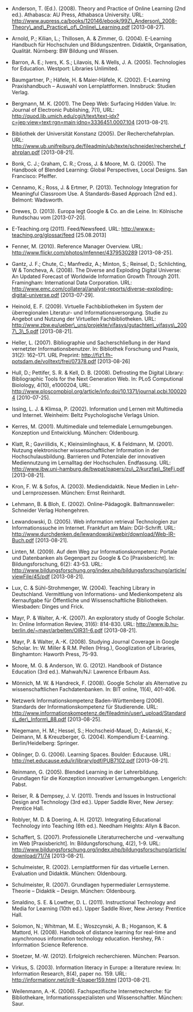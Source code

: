 <!-- filename: 99_Literatur.md -->
<!-- title: Literatur -->

- Anderson, T. (Ed.). (2008). Theory and Practice of Online Learning (2nd ed.). Athabasca: AU Press, Athabasca University. URL: http://www.aupress.ca/books/120146/ebook/99Z\_Anderson\_2008-Theory\_and\_Practice\_of\_Online\_Learning.pdf \[2013-08-27].

- Arnold, P.; Kilian, L.; Thillosen, A. &amp; Zimmer, G. (2004). E-Learning Handbuch für Hochschulen und Bildungszentren. Didaktik, Organisation, Qualität. Nürnberg: BW Bildung und Wissen.

- Barron, A. E.; Ivers, K. S.; Lilavois, N. &amp; Wells, J. A. (2005). Technologies for Education. Westport: Libraries Unlimited.

- Baumgartner, P.; Häfele, H. &amp; Maier-Häfele, K. (2002). E-Learning Praxishandbuch – Auswahl von Lernplattformen. Innsbruck: Studien Verlag.

- Bergmann, M. K. (2001). The Deep Web: Surfacing Hidden Value. In: Journal of Electronic Publishing, 7(1), URL: http://quod.lib.umich.edu/cgi/t/text/text-idx?c=jep;view=text;rgn=main;idno=3336451.0007.104 \[2013-08-21].

- Bibliothek der Universität Konstanz (2005). Der Recherchefahrplan. URL: http://www.ub.unifreiburg.de/fileadmin/ub/texte/schneider/recherche\_fahrplan.pdf \[2013-08-21].

- Bonk, C. J.; Graham, C. R.; Cross, J. &amp; Moore, M. G. (2005). The Handbook of Blended Learning: Global Perspectives, Local Designs. San Francisco: Pfeiffer.

- Cennamo, K.; Ross, J. &amp; Ertmer, P. (2013). Technology Integration for Meaningful Classroom Use. A Standards-Based Approach (2nd ed.). Belmont: Wadsworth.

- Drewes, D. (2013). Europa legt Google &amp; Co. an die Leine. In: Kölnische Rundschau vom \[2013-07-20].

- E-Teaching.org (2011). Feed/Newsfeed. URL: http://www.e-teaching.org/glossar/feed \[25.08.2013]

- Fenner, M. (2010). Reference Manager Overview. URL: http://www.flickr.com/photos/mfenner/4379530289 \[2013-08-25].

- Gantz, J. F.; Chute, C.; Manfrediz, A.; Minton, S.; Reinsel, D.; Schlichting, W &amp; Toncheva, A. (2008). The Diverse and Exploding Digital Universe: An Updated Forecast of Worldwide Information Growth Through 2011. Framingham: International Data Corporation. URL: http://www.emc.com/collateral/analyst-reports/diverse-exploding-digital-universe.pdf \[2013-07-29].

- Heinold, E. F. (2009). Virtuelle Fachbibliotheken im System der überregionalen Literatur- und Informationsversorgung. Studie zu Angebot und Nutzung der Virtuellen Fachbibliotheken. URL: http://www.zbw.eu/ueber\_uns/projekte/vifasys/gutachten\_vifasys\_2007\_3\_5.pdf \[2013-08-21].

- Heller, L. (2007). Bibliographie und Sacherschließung in der Hand vernetzter Informationsbenutzer. In: Bibliothek Forschung und Praxis, 31(2): 162–171. URL Preprint: http://fiz1.fh-potsdam.de/volltext/frei/07378.pdf \[2013-08-26]

- Hull, D.; Pettifer, S. R. &amp; Kell, D. B. (2008). Defrosting the Digital Library: Bibliographic Tools for the Next Generation Web. In: PLoS Computional Biolology, 4(10), e1000204, URL: http://www.ploscompbiol.org/article/info:doi/10.1371/journal.pcbi.1000204 \[2010-07-25].

- Issing, L. J. &amp; Klimsa, P. (2002). Information und Lernen mit Multimedia und Internet. Weinheim: Beltz Psychologische Verlags Union.

- Kerres, M. (2001). Multimediale und telemediale Lernumgebungen. Konzeption und Entwicklung. München: Oldenbourg.

- Klatt, R.; Gavriilidis, K.; Kleinsimlinghaus, K. &amp; Feldmann, M. (2001). Nutzung elektronischer wissenschaftlicher Information in der Hochschulausbildung. Barrieren und Potenziale der innovativen Mediennutzung im Lernalltag der Hochschulen. Endfassung. URL: http://www.ibw.uni-hamburg.de/bwpat/papers/zu\_2/kurzfas\_SteFi.pdf \[2013-08-21].

- Kron, F. W. &amp; Sofos, A. (2003). Mediendidaktik. Neue Medien in Lehr- und Lernprozessen. München: Ernst Reinhardt.

- Lehmann, B. &amp; Bloh, E. (2002). Online-Pädagogik. Baltmannsweiler: Schneider Verlag Hohengehren.

- Lewandowski, D. (2005). Web information retrieval Technologien zur Informationssuche im Internet. Frankfurt am Main: DGI-Schrift. URL: http://www.durchdenken.de/lewandowski/webir/download/Web-IR-Buch.pdf \[2013-08-21].

- Linten, M. (2009). Auf dem Weg zur Informationskompetenz: Portale und Datenbanken als Gegenpart zu Google &amp; Co \[Praxisbericht]. In: Bildungsforschung, 6(2): 43-53. URL: http://www.bildungsforschung.org/index.php/bildungsforschung/article/viewFile/45/pdf \[2013-08-21].

- Lux, C. &amp; Sühl-Strohmenger, W. (2004). Teaching Library in Deutschland. Vermittlung von Informations- und Medienkompetenz als Kernaufgabe für Öffentliche und Wissenschaftliche Bibliotheken. Wiesbaden: Dinges und Frick.

- Mayr, P. &amp; Walter, A.-K. (2007). An exploratory study of Google Scholar. In: Online Information Review, 31(6): 814-830. URL: http://www.ib.hu-berlin.de/~mayr/arbeiten/OIR31-6.pdf \[2013-08-21].

- Mayr, P. &amp; Walter, A.-K. (2008). Studying Journal Coverage in Google Scholar. In: W. Miller &amp; R.M. Pellen (Hrsg.), Googlization of Libraries, Binghamton: Haworth Press, 75-93.

- Moore, M. G. &amp; Anderson, W. G. (2012). Handbook of Distance Education (3rd ed.). Mahwah/NJ: Lawrence Erlbaum Ass.

- Mönnich, M. W. &amp; Handreck, F. (2008). Google Scholar als Alternative zu wissenschaftlichen Fachdatenbanken. In: BIT online, 11(4), 401-406.

- Netzwerk Informationskompetenz Baden-Württemberg (2006). Standards der Informationskompetenz für Studierende. URL: http://www.informationskompetenz.de/fileadmin/user\_upload/Standards\_der\_Inform\_88.pdf \[2013-08-25].

- Niegemann, H. M.; Hessel, S.; Hochscheid-Mauel, D.; Aslanski, K.; Deimann, M. &amp; Kreuzberger, G. (2004). Kompendium E-Learning. Berlin/Heidelberg: Springer.

- Oblinger, D. G. (2006). Learning Spaces. Boulder: Educause. URL: http://net.educause.edu/ir/library/pdf/PUB7102.pdf \[2013-08-21].

- Reinmann, G. (2005). Blended Learning in der Lehrerbildung. Grundlagen für die Konzeption innovativer Lernumgebungen. Lengerich: Pabst.

- Reiser, R. &amp; Dempsey, J. V. (2011). Trends and Issues in Instructional Design and Technology (3rd ed.). Upper Saddle River, New Jersey: Prentice Hall.

- Roblyer, M. D. &amp; Doering, A. H. (2012). Integrating Educational Technology into Teaching (6th ed.). Needham Heights: Allyn &amp; Bacon.

- Schaffert, S. (2007). Professionelle Literaturrecherche und -verwaltung im Web \[Praxisbericht]. In: Bildungsforschung, 4(2), 1-9. URL: http://www.bildungsforschung.org/index.php/bildungsforschung/article/download/71/74 \[2013-08-21].

- Schulmeister, R. (2002). Lernplattformen für das virtuelle Lernen. Evaluation und Didaktik. München: Oldenbourg.

- Schulmeister, R. (2007). Grundlagen hypermedialer Lernsysteme. Theorie – Didaktik – Design. München: Oldenbourg.

- Smaldino, S. E. &amp; Lowther, D. L. (2011). Instructional Technology and Media for Learning (10th ed.). Upper Saddle River, New Jersey: Prentice Hall.

- Solomon, N.; Whitman, M. E.; Woszcynski, A. B.; Hoganson, K. &amp; Mattord, H. (2008). Handbook of distance learning for real-time and asynchronous information technology education. Hershey, PA : Information Science Reference.

- Stoetzer, M.-W. (2012). Erfolgreich recherchieren. München: Pearson.

- Virkus, S. (2003). Information literacy in Europe: a literature review. In: Information Research, 8(4), paper no. 159. URL: http://informationr.net/ir/8-4/paper159.html \[2013-08-21].

- Weilenmann, A.-K. (2006). Fachspezifische Internetrecherche: für Bibliothekare, Informationsspezialisten und Wissenschaftler. München: Saur.
